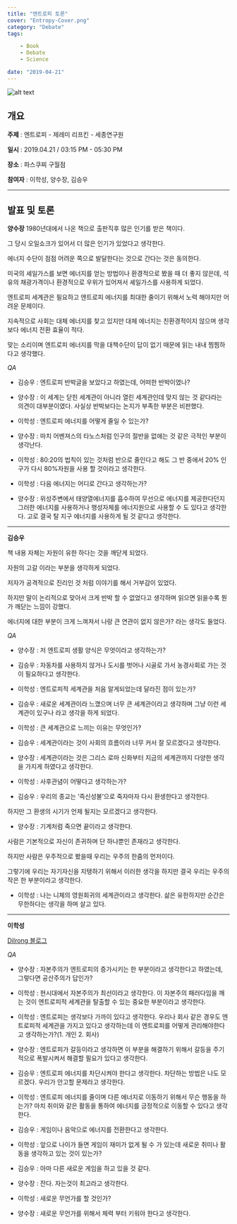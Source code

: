 ```yaml
---
title: "엔트로피 토론"
cover: "Entropy-Cover.png"
category: "Debate"
tags:

    - Book
    - Debate
    - Science

date: "2019-04-21"
---
```


![alt text](https://res.cloudinary.com/wet932/image/upload/v1555893643/Gleans/Entropy-Cover-01.jpg "Entropy-Cover-01")

## 개요


**주제** :  엔트로피 - 제레미 리프킨  - 세종연구원


**일시**  : 2019.04.21 / 03:15 PM - 05:30 PM


**장소** : 파스쿠찌 구월점


**참여자**  : 이학성, 양수장, 김승우


---

## 발표 및 토론

**양수장**
1980년대에서 나온 책으로 출판직후 많은 인기를 받은 책이다.

그 당시 오일쇼크가 있어서 더 많은 인기가 있었다고 생각한다.

에너지 수단이 점점 어려운 쪽으로 발달한다는 것으로 간다는 것은 동의한다.

미국의 셰일가스를 보면 에너지를 얻는 방법이나 환경적으로 봤을 때 더 좋지 않은데, 석유의 채광가격이나 환경적으로 우위가 있어져서 셰일가스를 사용하게 되었다.

엔트로피 세계관은 필요하고 엔트로피 에너지를 최대한 줄이기 위해서 노력 해야지만 어려운 문제이다. 

지속적으로 사회는 대체 에너지를 찾고 있지만 대체 에너지는 친환경적이지 않으며 생각보다 에너지 전환 효율이 적다.

맞는 소리이며 엔트로피 에너지를 막을 대책수단이 답이 없기 때문에 읽는 내내 찜찜하다고 생각했다.

*QA*

- 김승우 : 엔트로피 반박글을 보았다고 하였는데, 어떠한 반박이였나?

- 양수장 : 이 세계는 닫힌 세계관이 아니라 열린 세계관인데 맞지 않는 것 같다라는 의견이 대부분이였다. 사실상 반박보다는 논지가 부족한 부분은 비판했다.

- 이학성 : 엔트로피 에너지를 어떻게 줄일 수 있는가?

- 양수장 : 마치 어벤져스의 타노스처럼 인구의 절반을 없애는 것 같은 극적인 부분이 생각난다.

- 이학성 : 80:20의 법칙이 있는 것처럼 반으로 줄인다고 해도 그 반 중에서 20% 인구가 다시 80%자원을 사용 할 것이라고 생각한다.

- 이학성 : 다음 에너지는 어디로 간다고 생각하는가?

- 양수장 : 위성주변에서 태양열에너지를 흡수하여 무선으로 에너지를 제공한다던지 그러한 에너지를 사용하거나 행성자체를 에너지원으로 사용할 수 도 있다고 생각한다. 고로 결국 탈 지구 에너지를 사용하게 될 것 같다고 생각한다.  

---

**김승우**

책 내용 자체는 자원이 유한 하다는 것을 깨닫게 되었다.

자원의 고갈 이라는 부분을 생각하게 되었다.

저자가 공격적으로 진리인 것 처럼 이야기를 해서 거부감이 있었다.

하지만 말이 논리적으로 맞아서 크게 반박 할 수 없었다고 생각하며 읽으면 읽을수록 뭔가 깨닫는 느낌이 강했다.

에너지에 대한 부분이 크게 느껴져서 나랑 큰 연관이 없지 않은가? 라는 생각도 들었다.

*QA*

- 양수장 : 저 엔트로피 생활 양식은 무엇이라고 생각하는가?

- 김승우 : 자동차를 사용하지 않거나 도시를 벗어나 시골로 가서 농경사회로 가는 것이 필요하다고 생각한다.

- 이학성 : 엔트로피적 세계관을 처음 알게되었는데 달라진 점이 있는가?

- 김승우 : 새로운 세계관이라 느꼈으며 너무 큰 세계관이라고 생각하며 그냥 이런 세계관이 있구나 라고 생각을 하게 되었다.

- 이학성 : 큰 세계관으로 느끼는 이유는 무엇인가?

- 김승우 : 세계관이라는 것이 사회의 흐름이라 너무 커서 잘 모르겠다고 생각한다.

- 양수장 : 세계관이라는 것은 그리스 로마 신화부터 지금의 세계관까지 다양한 생각을 가지게 하였다고 생각한다.

- 이학성 : 사후관념이 어떻다고 생각하는가?

- 김승우 : 우리의 종교는 ‘즉신성불’으로 죽자마자 다시 환생한다고 생각한다.

하지만 그 환생의 시기가 언제 될지는 모르겠다고 생각한다.

- 양수장 : 기계처럼 죽으면 끝이라고 생각한다. 

사람은 기본적으로 자신이 존귀하며 단 하나뿐인 존재라고 생각한다. 

하지만 사람은 우주적으로 봤을때 우리는 우주의 한줌의 먼저이다.

그렇기에 우리는 자기자신을 지탱하기 위해서 이러한 생각을 하지만 결국 우리는 우주의 작은 한 부분이라고 생각한다.

- 이학성 : 나는 니체의 영원회귀의 세계관이라고 생각한다. 삶은 유한하지만 순간은 무한하다는 생각을 하며 살고 있다.

---

**이학성**

[Dilrong 블로그](http://dilrong.blog.me/221518669243)

*QA*

- 양수장 : 자본주의가 엔트로피의 증가시키는 한 부분이라고 생각한다고 하였는데, 그렇다면 공산주의가 답인가?

- 이학성 : 현시대에서 자본주의가 최선이라고 생각한다. 이 자본주의 패러다임을 깨는 것이 엔트로피적 세계관을 탈출할 수 있는 중요한 부분이라고 생각한다.

- 이학성 : 엔트로피는 생각보다 가까이 있다고 생각한다. 우리나 회사 같은 경우도 엔트로피적 세계관을 가지고 있다고 생각하는데 이 엔트로피를 어떻게 관리해야한다고 생각하는가?(1. 개인 2. 회사)

- 양수장 : 엔트로피가 갈등이라고 생각하면 이 부분을 해결하기 위해서 갈등을 주기적으로 폭발시켜서 해결할 필요가 있다고 생각한다.

- 김승우 : 엔트로피 에너지를 차단시켜야 한다고 생각한다. 차단하는 방법은 나도 모르겠다. 우리가 안고할 문제라고 생각한다.

- 이학성 : 엔트로피 에너지를 줄이며 다른 에너지로 이동하기 위해서 무슨 행동을 하는가? 마치 취미와 같은 활동을 통하여 에너지를 긍정적으로 이동할 수 있다고 생각한다.

- 김승우 : 게임이나 음악으로 에너지를 전환한다고 생각한다. 

- 이학성 : 앞으로 나이가 들면 게임이 재미가 없게 될 수 가 있는데 새로운 취미나 활동을 생각하고 있는 것이 있는가?

- 김승우 : 아마 다른 새로운 게임을 하고 있을 것 같다.

- 양수장 : 잔다. 자는것이 최고라고 생각한다.

- 이학성 : 새로운 무언가를 할 것인가?

- 양수장 : 새로운 무언가를 위해서 체력 부터 키워야 한다고 생각한다.